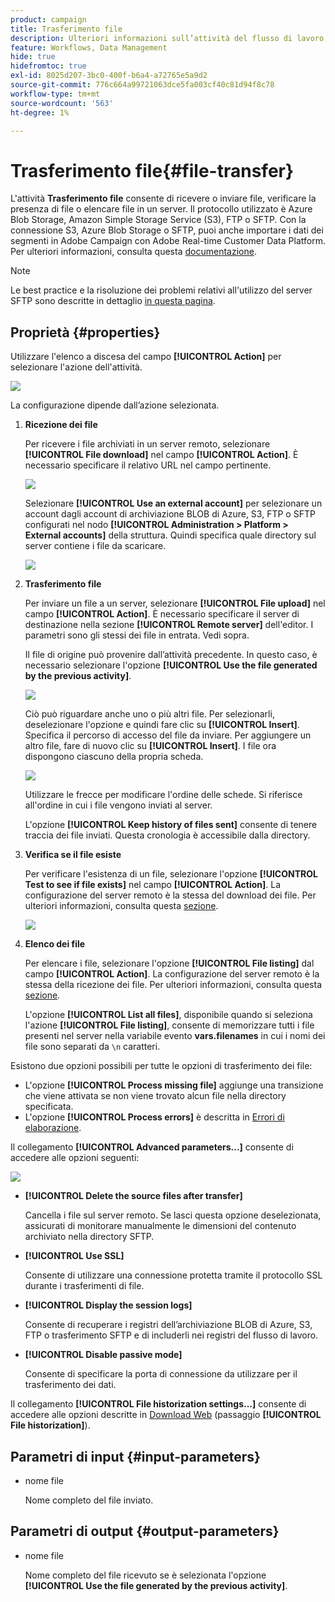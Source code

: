 ```yaml
---
product: campaign
title: Trasferimento file
description: Ulteriori informazioni sull’attività del flusso di lavoro Trasferimento file
feature: Workflows, Data Management
hide: true
hidefromtoc: true
exl-id: 8025d207-3bc0-400f-b6a4-a72765e5a9d2
source-git-commit: 776c664a99721063dce5fa003cf40c81d94f8c78
workflow-type: tm+mt
source-wordcount: '563'
ht-degree: 1%

---
```


# Trasferimento file{#file-transfer}



L&#39;attività **Trasferimento file** consente di ricevere o inviare file, verificare la presenza di file o elencare file in un server. Il protocollo utilizzato è Azure Blob Storage, Amazon Simple Storage Service (S3), FTP o SFTP.
Con la connessione S3, Azure Blob Storage o SFTP, puoi anche importare i dati dei segmenti in Adobe Campaign con Adobe Real-time Customer Data Platform. Per ulteriori informazioni, consulta questa [documentazione](https://experienceleague.adobe.com/docs/experience-platform/destinations/catalog/email-marketing/adobe-campaign.html?lang=it).

>[!NOTE]
>
>Le best practice e la risoluzione dei problemi relativi all&#39;utilizzo del server SFTP sono descritte in dettaglio [in questa pagina](../../platform/using/sftp-server-usage.md).

## Proprietà {#properties}

Utilizzare l&#39;elenco a discesa del campo **[!UICONTROL Action]** per selezionare l&#39;azione dell&#39;attività.

![](assets/file_transfert_action.png)

La configurazione dipende dall’azione selezionata.

1. **Ricezione dei file**

   Per ricevere i file archiviati in un server remoto, selezionare **[!UICONTROL File download]** nel campo **[!UICONTROL Action]**. È necessario specificare il relativo URL nel campo pertinente.

   ![](assets/file_transfert_edit.png)

   Selezionare **[!UICONTROL Use an external account]** per selezionare un account dagli account di archiviazione BLOB di Azure, S3, FTP o SFTP configurati nel nodo **[!UICONTROL Administration > Platform > External accounts]** della struttura. Quindi specifica quale directory sul server contiene i file da scaricare.

   ![](assets/file_transfert_edit_external.png)

1. **Trasferimento file**

   Per inviare un file a un server, selezionare **[!UICONTROL File upload]** nel campo **[!UICONTROL Action]**. È necessario specificare il server di destinazione nella sezione **[!UICONTROL Remote server]** dell&#39;editor. I parametri sono gli stessi dei file in entrata. Vedi sopra.

   Il file di origine può provenire dall’attività precedente. In questo caso, è necessario selezionare l&#39;opzione **[!UICONTROL Use the file generated by the previous activity]**.

   ![](assets/file_transfert_edit_send.png)

   Ciò può riguardare anche uno o più altri file. Per selezionarli, deselezionare l&#39;opzione e quindi fare clic su **[!UICONTROL Insert]**. Specifica il percorso di accesso del file da inviare. Per aggiungere un altro file, fare di nuovo clic su **[!UICONTROL Insert]**. I file ora dispongono ciascuno della propria scheda.

   ![](assets/file_transfert_source.png)

   Utilizzare le frecce per modificare l&#39;ordine delle schede. Si riferisce all&#39;ordine in cui i file vengono inviati al server.

   L&#39;opzione **[!UICONTROL Keep history of files sent]** consente di tenere traccia dei file inviati. Questa cronologia è accessibile dalla directory.

1. **Verifica se il file esiste**

   Per verificare l&#39;esistenza di un file, selezionare l&#39;opzione **[!UICONTROL Test to see if file exists]** nel campo **[!UICONTROL Action]**. La configurazione del server remoto è la stessa del download dei file. Per ulteriori informazioni, consulta questa [sezione](#properties).

   ![](assets/file_transfert_edit_test.png)

1. **Elenco dei file**

   Per elencare i file, selezionare l&#39;opzione **[!UICONTROL File listing]** dal campo **[!UICONTROL Action]**. La configurazione del server remoto è la stessa della ricezione dei file. Per ulteriori informazioni, consulta questa [sezione](#properties).

   L&#39;opzione **[!UICONTROL List all files]**, disponibile quando si seleziona l&#39;azione **[!UICONTROL File listing]**, consente di memorizzare tutti i file presenti nel server nella variabile evento **vars.filenames** in cui i nomi dei file sono separati da `\n` caratteri.

Esistono due opzioni possibili per tutte le opzioni di trasferimento dei file:

* L&#39;opzione **[!UICONTROL Process missing file]** aggiunge una transizione che viene attivata se non viene trovato alcun file nella directory specificata.
* L&#39;opzione **[!UICONTROL Process errors]** è descritta in [Errori di elaborazione](monitoring-workflow-execution.md#processing-errors).

Il collegamento **[!UICONTROL Advanced parameters...]** consente di accedere alle opzioni seguenti:

![](assets/file_transfert_advanced.png)

* **[!UICONTROL Delete the source files after transfer]**

  Cancella i file sul server remoto. Se lasci questa opzione deselezionata, assicurati di monitorare manualmente le dimensioni del contenuto archiviato nella directory SFTP.

* **[!UICONTROL Use SSL]**

  Consente di utilizzare una connessione protetta tramite il protocollo SSL durante i trasferimenti di file.

* **[!UICONTROL Display the session logs]**

  Consente di recuperare i registri dell’archiviazione BLOB di Azure, S3, FTP o trasferimento SFTP e di includerli nei registri del flusso di lavoro.

* **[!UICONTROL Disable passive mode]**

  Consente di specificare la porta di connessione da utilizzare per il trasferimento dei dati.

Il collegamento **[!UICONTROL File historization settings...]** consente di accedere alle opzioni descritte in [Download Web](web-download.md) (passaggio **[!UICONTROL File historization]**).

## Parametri di input {#input-parameters}

* nome file

  Nome completo del file inviato.

## Parametri di output {#output-parameters}

* nome file

  Nome completo del file ricevuto se è selezionata l&#39;opzione **[!UICONTROL Use the file generated by the previous activity]**.

